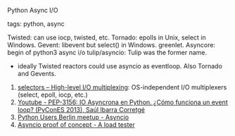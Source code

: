 Python Async I/O

tags: python, async

Twisted: can use iocp, twisted, etc.
Tornado: epolls in Unix, select in Windows.
Gevent: libevent but select() in Windows. greenlet.
Asyncore: begin of python3 async i/o
tulip/asyncio: Tulip was the former name.
  * ideally Twisted reactors could use asyncio as eventloop. Also Tornado and Gevents.

1. [selectors – High-level I/O multiplexing](https://docs.python.org/3/library/selectors.html): OS-independent I/O multiplexers (select, epoll, iocp, etc.)
2. [Youtube - PEP-3156: IO Asyncrona en Python. ¿Cómo funciona un event loop? (PyConES 2013), Saúl Ibarra Corretgé](https://www.youtube.com/watch?v=pkVcvRBq_xc)
3. [Python Users Berlin meetup - Asyncio](http://www.meetup.com/de/Python-Users-Berlin-PUB/events/222957561/)
4. [Asyncio proof of concept - A load tester](https://github.com/justuswilhelm/loadsync)
